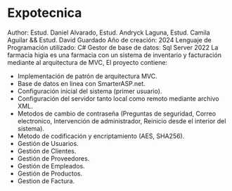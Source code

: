 # Expotecnica
Author: Estud. Daniel Alvarado, Estud. Andryck Laguna, Estud. Camila Aguilar && Estud. David Guardado
Año de creación: 2024
Lenguaje de Programación utilizado: C#
Gestor de base de datos: Sql Server 2022
La farmacia higia es una farmacia con un sistema de inventario y facturación mediante al arquitectura de MVC, El proyecto contiene:

* Implementación de patrón de arquitectura MVC.
* Base de datos en linea con SmarterASP.net.
* Configuración inicial del sistema (primer usuario).
* Configuración del servidor tanto local como remoto mediante archivo XML.
* Metodos de cambio de contraseña (Preguntas de seguridad, Correo electronico, Intervención de administrador, Reinicio desde el interior del sistema).
* Metodo de codificación y encriptamiento (AES, SHA256).
* Gestión de Usuarios.
* Gestión de Clientes.
* Gestión de Proveedores.
* Gestión de Empleados.
* Gestión de Productos.
* Gestion de Factura.

